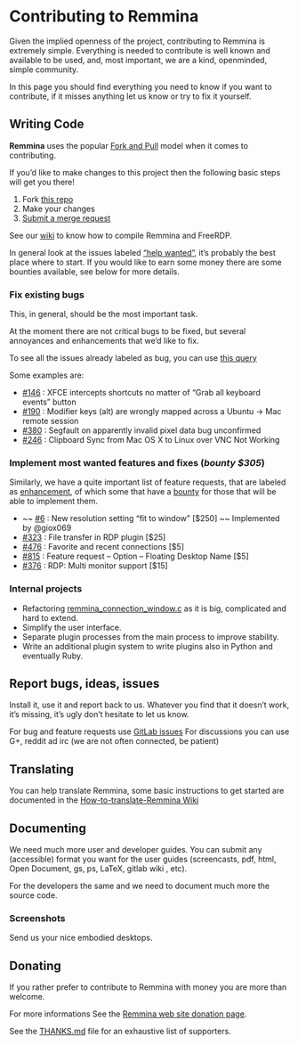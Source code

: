 # Contributing to Remmina

Given the implied openness of the project, contributing to Remmina is extremely simple.
Everything is needed to contribute is well known and available to be used, and, most important, we are a kind, openminded, simple community.

In this page you should find everything you need to know if you want to contribute, if it misses anything let us know or try to fix it yourself.

## Writing Code

**Remmina** uses the popular [Fork and Pull](http://stackoverflow.com/questions/11582995/what-is-the-fork-pull-model-in-github) model when it comes to contributing.

If you&#8217;d like to make changes to this project then the following basic steps will get you there!

  1. Fork [this repo](https://gitlab.com/Remmina/Remmina/forks/new)
  2. Make your changes
  3. [Submit a merge request](https://gitlab.com/Remmina/Remmina/merge_requests/new)

See our [wiki](https://gitlab.com/Remmina/Remmina/wikis/home) to know how to compile Remmina and FreeRDP.

In general look at the issues labeled [&#8220;help wanted&#8221;](https://gitlab.com/Remmina/Remmina/issues?label_name%5B%5D=help+wanted), it&#8217;s probably the best place where to start. If you would like to earn some money there are some bounties available, see below for more details.

### Fix existing bugs

This, in general, should be the most important task.

At the moment there are not critical bugs to be fixed, but several annoyances and enhancements that we&#8217;d like to fix.

To see all the issues already labeled as bug, you can use [this query](https://gitlab.com/Remmina/Remmina/issues?label_name%5B%5D=bug)

Some examples are:

  * [#146](https://gitlab.com/Remmina/Remmina/issues/146) : XFCE intercepts shortcuts no matter of &#8220;Grab all keyboard events&#8221; button
  * [#190](https://gitlab.com/Remmina/Remmina/issues/190) : Modifier keys (alt) are wrongly mapped across a Ubuntu -> Mac remote session
  * [#380](https://gitlab.com/Remmina/Remmina/issues/380) : Segfault on apparently invalid pixel data bug unconfirmed
  * [#246](https://gitlab.com/Remmina/Remmina/issues/246) : Clipboard Sync from Mac OS X to Linux over VNC Not Working

### Implement most wanted features and fixes (_bounty $305_)

Similarly, we have a quite important list of feature requests, that are labeled as [enhancement](https://gitlab.com/Remmina/Remmina/issues?label_name%5B%5D=enhancement&sort=created_date&state=opened), of which some that have a [bounty](https://gitlab.com/Remmina/Remmina/issues?scope=all&utf8=%E2%9C%93&state=opened&label_name[]=enhancement&label_name[]=bounty) for those that will be able to implement them.

  * ~~ [#6](https://gitlab.com/Remmina/Remmina/issues/6) : New resolution setting &#8220;fit to window&#8221; [$250] ~~ Implemented by @giox069
  * [#323](https://gitlab.com/Remmina/Remmina/issues/323) : File transfer in RDP plugin [$25]
  * [#476](https://gitlab.com/Remmina/Remmina/issues/476) : Favorite and recent connections [$5]
  * [#815](https://gitlab.com/Remmina/Remmina/issues/815) : Feature request &#8211; Option &#8211; Floating Desktop Name [$5]
  * [#376](https://gitlab.com/Remmina/Remmina/issues/376) : RDP: Multi monitor support [$15]

### Internal projects

  * Refactoring [remmina\_connection\_window.c](https://gitlab.com/Remmina/Remmina/blob/next/remmina/src/remmina_connection_window.c) as it is big, complicated and hard to extend.
  * Simplify the user interface.
  * Separate plugin processes from the main process to improve stability.
  * Write an additional plugin system to write plugins also in Python and eventually Ruby.

## Report bugs, ideas, issues

Install it, use it and report back to us. Whatever you find that it doesn&#8217;t work, it&#8217;s missing, it&#8217;s ugly don&#8217;t hesitate to let us know.

For bug and feature requests use [GitLab issues](https://gitlab.com/Remmina/Remmina/issues) For discussions you can use G+, reddit ad irc (we are not often connected, be patient)

## Translating

You can help translate Remmina, some basic instructions to get started are documented in the [How-to-translate-Remmina Wiki](https://gitlab.com/Remmina/Remmina/wikis/How-to-translate-Remmina)

## Documenting

We need much more user and developer guides. You can submit any (accessible) format you want for the user guides (screencasts, pdf, html, Open Document, gs, ps, LaTeX, gitlab wiki , etc).

For the developers the same and we need to document much more the source code.

### Screenshots

Send us your nice embodied desktops.

## Donating

If you rather prefer to contribute to Remmina with money you are more than welcome.

For more informations See the [Remmina web site donation page](https://remmina.org/donations/).

See the [THANKS.md](THANKS.md) file for an exhaustive list of supporters.

